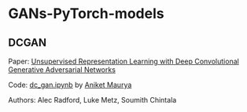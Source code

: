 # GANs-PyTorch-models

## DCGAN
Paper: [Unsupervised Representation Learning with Deep Convolutional Generative Adversarial Networks](https://arxiv.org/abs/1511.06434)

Code: [dc_gan.ipynb](DC-GAN/dc_gan.ipynb) by [Aniket Maurya](http://aniketmaurya.ml)

Authors: Alec Radford, Luke Metz, Soumith Chintala
